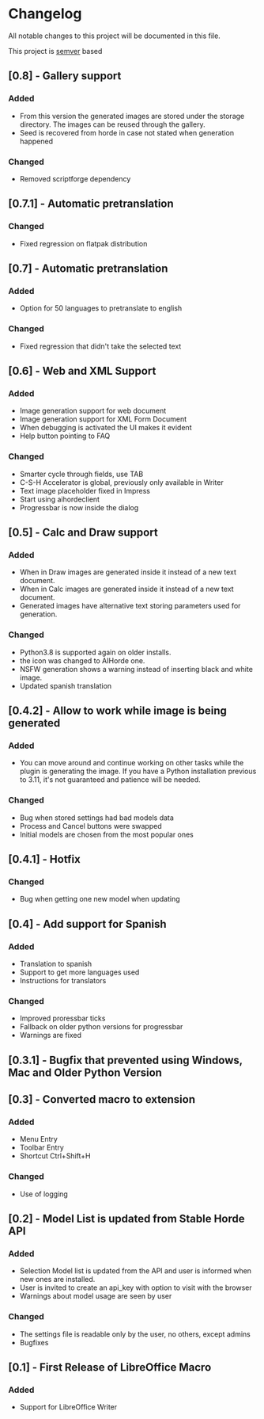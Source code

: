 # Changelog

All notable changes to this project will be documented in this file.

This project is [semver](https://semver.org/) based

## [0.8] - Gallery support

### Added

* From this version the generated images are stored under the
  storage directory. The images can be reused through the gallery.
* Seed is recovered from horde in case not stated when generation
  happened

### Changed

* Removed scriptforge dependency

## [0.7.1] - Automatic pretranslation

### Changed

* Fixed regression on flatpak distribution


## [0.7] - Automatic pretranslation

### Added

* Option for 50 languages to pretranslate to english

### Changed

* Fixed regression that didn't take the selected text


## [0.6] - Web and XML Support

### Added

* Image generation support for web document
* Image generation support for XML Form Document
* When debugging is activated the UI makes it evident
* Help button pointing to FAQ

### Changed

* Smarter cycle through fields, use TAB
* C-S-H Accelerator is global, previously only available in Writer
* Text image placeholder fixed in Impress
* Start using aihordeclient
* Progressbar is now inside the dialog


## [0.5] - Calc and Draw support

### Added

* When in Draw images are generated inside it instead of a new
  text document.
* When in Calc images are generated inside it instead of a new
  text document.
* Generated images have alternative text storing parameters used for
  generation.

### Changed

* Python3.8 is supported again on older installs.
* the icon was changed to AIHorde one.
* NSFW generation shows a warning instead of inserting black and
  white image.
* Updated spanish translation


## [0.4.2] - Allow to work while image is being generated

### Added

* You can move around and continue working on other tasks while the
plugin is generating the image. If you have a Python installation
previous to 3.11, it's not guaranteed and patience will be needed.

### Changed

* Bug when stored settings had bad models data
* Process and Cancel buttons were swapped
* Initial models are chosen from the most popular ones


## [0.4.1] - Hotfix

### Changed

* Bug when getting one new model when updating


## [0.4] - Add support for Spanish

### Added

* Translation to spanish
* Support to get more languages used
* Instructions for translators

### Changed

* Improved proressbar ticks
* Fallback on older python versions for progressbar
* Warnings are fixed


## [0.3.1] - Bugfix that prevented using Windows, Mac and Older Python Version


## [0.3] - Converted macro to extension

### Added

* Menu Entry
* Toolbar Entry
* Shortcut Ctrl+Shift+H

### Changed

* Use of logging


## [0.2] - Model List is updated from Stable Horde API

### Added
* Selection Model list is updated from the API and user is
   informed when new ones are installed.
* User is invited to create an api_key with option to visit with
   the browser
* Warnings about model usage are seen by user

### Changed
* The settings file is readable only by the user, no others,
   except admins
* Bugfixes


## [0.1] - First Release of LibreOffice Macro

### Added

* Support for LibreOffice Writer
